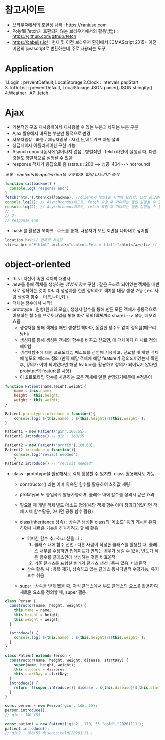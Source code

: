 # 참고사이트

- 브라우저에서의 호환성 탐색 : https://caniuse.com
- Polyfill(fetch가 호환되지 않는 브라우저에서의 활용방법) : https://github.com/github/fetch
- https://babeljs.io/ : 현재 및 이전 브라우저 환경에서 ECMAScript 2015+ 이전 버전의 javascript로 변환하는데 주로 사용되는 도구

# Application

1.Login : preventDefault, LocalStorage
2.Clock : intervals,padStart
3.ToDoList : preventDefault, LocalStorage,JSON.parse(),JSON.stringify()
4.Weather : API,fetch

# Ajax

- 기본적인 구조 재사용하여서 재사용할 수 있는 부분과 바뀌는 부분 구분
- Ajax 활용해서 바뀌는 부분만 동적으로 변경
- 사용자입장 : 빠름 / 제공자입장 : 시간,돈,네트워크 자원 절약
- 싱글페이지 어플리케이션 구현 가능
- Asynchronous(동시에 일어나지 않음), 병렬적인 : fetch 라인이 실행될 때, 다른 것들도 병렬적으로 실행될 수 있음
- response 객체가 응답으로 옴 (status : 200 --> 성공, 404 --> not found)

_공통 : contents와 application을 구분하자. 파일 나누기가 중요_

```javascript
function callbackme() {
  console.log('response end');
}
fetch('html').then(callbackme); //client가 html을 서버에 요청함, 요청 응답끝나면 callbackme 함수 실행
console.log(1); // Asynchronous이므로, fetch 요청 후 기다리는 동안 실행될 수 있음
console.log(2); // Asynchronous이므로, fetch 요청 후 기다리는 동안 실행될 수 있음
// 1
// 2
// response end
```

- hash 를 활용한 북마크 : 주소를 통해, 사용자가 보던 화면을 나타내고 싶어함

```javascript
location.hash// 현재의 해쉬값
<li><a href="#!html" onclick="contentsFetch('html')">html</a></li> // 관습적으로 #! 해쉬뱅을 활용하여 해쉬 구축
```

# object-oriented

- this : 자신이 속한 객체의 대명사
- *new*를 통해 객체를 생성하는 _생성자 함수_ 구현 : 같은 구조로 되어있는 객체를 매번 새로 정의하는 것이 아니라 생성자를 한번 정의하고 객체를 대량 생성 가능 ( ex. 사람 생성자 함수 - 이름,나이,키 )
- 객채는 함수에서 시작!
- prototype : 원형(원래의 모습), 생성자 함수를 통해 만든 모든 객체가 공통적으로 이용하는 함수를 프로토타입을 통해 따로 정의(객체끼리 share) --> 성능, 메모리 효율
  - 생성자를 통해 객체를 매번 생성할 때마다, 동일한 함수도 같이 정의됨(메모리 낭비)
  - 생성자를 통해 생성된 객체의 함수를 바꾸고 싶으면, 매 객체마다 다 새로 정의해야함
  - 생성자함수에 대한 프로토타입 메소드를 선언해 사용하고, 필요할 때 개별 객체에 별도의 메소드 정의 (만약 해당 객체에 해당 feature가 정의되어있는지 확인 후, 정의가 이미 되어있다면 해당 feature를 활용하고 정의가 되어있지 않다면 protytpe의 feature를 사용)
  - 이 프로토타입 함수를 사용하는 모든 객체에 일괄 반영되기때문에 수정용이

```javascript
function Patient(name,height,weight){
	name : this.name;
	height : this.height;
	weight : this.weight;
}

Patient.prototype.introduce = function(){
	console.log(`${this.name} : ${this.height}/${this.weight}`);
}

Patient1 = new Patient("gin",160,55);
Patient1.introduce() // gin : 160/55

Patient2 = new Patient("ornrim"),168,60);
Patient2.introduce = function(){
	console.log("revisit needed");
	}
Patient2.introduce() // "revisit needed"

```

- class : prototype을 활용해서도 객체 생성할 수 있지만, class 활용해서도 가능

  - constructor() 라는 이미 약속된 함수를 활용하여 초깃값 세팅
  - prototype 도 동일하게 활용가능하며, 클래스 내에 함수를 정의시 같은 효과
  - 필요할 때 개별 객체 별도 메소드 정의(해당 객체 함수 이미 정의되어있다면 객체 자체 함수활용, 아니면 공통 함수 활용)

  - class inheritance(상속) : 상속은 생성된 class의 '메소드' 등의 기능을 유지하면서 새로운 기능을 추가하려고 할 때 활용

    - 어떠한 함수 추가하고 싶을 때 :
      1. 클래스 내에 함수 선언 : 다른 사람이 작성한 클래스를 활용할 때, 클래스 내부를 수정하면 업데이트가 안되는 경우가 생길 수 있음, 빈도가 적은 함수를 클래스안에 생성하는 것은 비효율적
      2. 기존 클래스를 포함한 별개의 클래스 생성 : 중복 많음, 비효율적
    - 상속 활용 시 : 중복 제거, 상속하고 있는 클래스 동시다발적 수정가능, 유지보수 쉬움

  - super : 상속을 받게 됐을 때, 자식 클래스에서 부모 클래스의 요소를 활용하여 새로운 요소를 정의할 때, super 활용

```javascript
class Person {
  constructor(name, height, weight) {
    this.name = name;
    this.height = height;
    this.weight = weight;
  }

  introduce() {
    console.log(`${this.name} : ${this.height}/${this.weight}`);
  }
}

class Patient extends Person {
  constructor(name, height, weight, disease, startDay) {
    super(name, height, weight);
    this.disease = disease;
    this.startDay = startDay;
  }
  introduce() {
    return `${super.introduce()} disease : ${this.disease}(${this.startDay}~)`;
  }
}

const person = new Person('gin', 160, 55);
person.introduce();
// gin : 160 /55

const patient = new Patient('gin2', 170, 55."cold","20201111");
patient.introduce();
// gin2 : 160/55 disease:cold(20201111~)
```
